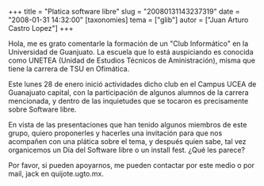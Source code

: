 +++
title = "Platica software libre"
slug = "20080131143237319"
date = "2008-01-31 14:32:00"
[taxonomies]
tema = ["glib"]
autor = ["Juan Arturo Castro Lopez"]
+++

Hola, me es grato comentarle la formación de un "Club Informático" en la
Universidad de Guanjuato. La escuela que lo está auspiciando es conocida
como UNETEA (Unidad de Estudios Técnicos de Aministración), misma que
tiene la carrera de TSU en Ofimática.

Este lunes 28 de enero inició actividades dicho club en el Campus UCEA
de Guanajuato capital, con la participación de algunos alumnos de la
carrera mencionada, y dentro de las inquietudes que se tocaron es
precisamente sobre Software libre.

En vista de las presentaciones que han tenido algunos miembros de este
grupo, quiero proponerles y hacerles una invitación para que nos
acompañen con una plática sobre el tema, y después quien sabe, tal vez
organicemos un Día del Software libre o un install fest. ¿Qué les
parece?

Por favor, si pueden apoyarnos, me pueden contactar por este medio o por
mail, jack en quijote.ugto.mx.

